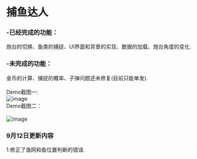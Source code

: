 # 捕鱼达人
### -已经完成的功能：</br>
炮台的切换、鱼类的捕捉、UI界面和背景的实现、数据的加载、炮台角度的变化. </br> 
### -未完成的功能：</br>
金币的计算、捕捉的概率、子弹问题还未修复(目前只能单发).</br> 
</br>
Demo截图一:</br> 
![image](https://github.com/li-zheng-hao/FishingJoy/raw/master/picture/test1.png)
</br>
Demo截图二：</br>  
![image](https://github.com/li-zheng-hao/FishingJoy/raw/master/picture/test2.png)
</br>
### 9月12日更新内容</br>
1.修正了渔网和鱼位置判断的错误.</br>

